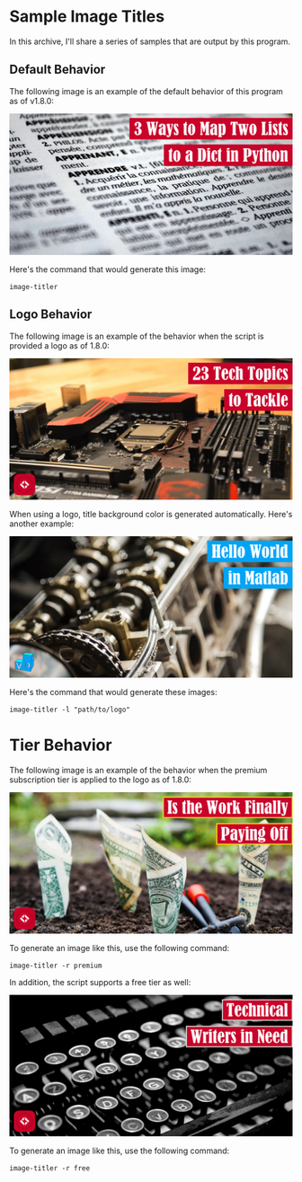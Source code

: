 # Sample Image Titles

In this archive, I'll share a series of samples that are output by this program.

## Default Behavior

The following image is an example of the default behavior of this program as of v1.8.0:

![3 Ways to map Two Lists to a Dict in Python](3-ways-to-map-two-lists-to-a-dict-in-python-featured-image-v1-8-0.JPEG)

Here's the command that would generate this image:

```shell script
image-titler
```

## Logo Behavior

The following image is an example of the behavior when the script is provided a logo as of 1.8.0:

![23 Tech Topics to Tackle](23-tech-topics-to-tackle-featured-image-v1-8-0.JPEG)

When using a logo, title background color is generated automatically. Here's another example:

![Hello World in MATLAB](hello-world-in-matlab-featured-image-v1-8-0.JPEG)

Here's the command that would generate these images:

```shell script
image-titler -l "path/to/logo"
```

# Tier Behavior

The following image is an example of the behavior when the premium subscription tier is applied to the logo as of 1.8.0:

![Is the Work Finally Paying Off?](is-the-work-finally-paying-off-featured-image-v1-8-0.JPEG)

To generate an image like this, use the following command:

```shell script
image-titler -r premium
```

In addition, the script supports a free tier as well:

![Technical Writers in Need](technical-writers-in-need-featured-image-v1-8-0.JPEG)

To generate an image like this, use the following command:

```shell script
image-titler -r free
```